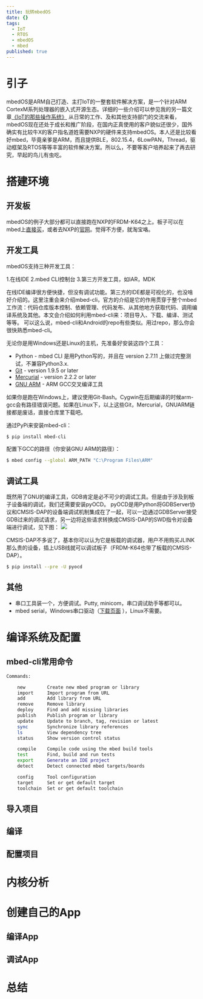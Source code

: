 ```yaml
---
title: 玩转mbedOS
date: {}
tags:
  - IoT
  - RTOS
  - mbedOS
  - mbed
published: true
---
```


# 引子 #

mbedOS是ARM自己打造、主打IoT的一整套软件解决方案，是一个针对ARM CortexM系列处理器的嵌入式开源生态。详细的一些介绍可以参见我的另一篇文章[《IoT的那些操作系统》](http://muddog.pub/2016/11/12/IoT-RTOS/)
从日常的工作、及和其他支持部门的交流来看，mbedOS现在还处于成长和推广阶段，在国内正真使用的客户貌似还很少，国外确实有比较牛X的客户指名道姓需要NXP的硬件来支持mbedOS。本人还是比较看好mbed，毕竟亲爹是ARM，而且提供BLE，802.15.4，6LowPAN，Thread，驱动框架及RTOS等等丰富的软件解决方案。所以么，不要等客户培养起来了再去研究，早起的鸟儿有虫吃。

# 搭建环境 #

## 开发板 ##

mbedOS的例子大部分都可以直接跑在NXP的FRDM-K64之上。板子可以在mbed上[直接买](https://developer.mbed.org/platforms/FRDM-K64F/)，或者去NXP的[官网](http://www.nxp.com/products/software-and-tools/hardware-development-tools/freedom-development-boards/freedom-development-platform-for-kinetis-k64-k63-and-k24-mcus:FRDM-K64F?fsrch=1&sr=1&pageNum=1)。觉得不方便，就淘宝咯。

## 开发工具 ##

mbedOS支持三种开发工具：

1.在线IDE
2.mbed CLI控制台
3.第三方开发工具，如IAR，MDK

在线IDE编译很方便快捷，但没有调试功能。第三方的IDE都是可视化的，也没啥好介绍的。这里注重会来介绍mbed-cli，官方的介绍是它的作用贯穿于整个mbed工作流：代码仓库版本控制、依赖管理、代码发布、从其他地方获取代码、调用编译系统及其他。本文会介绍如何利用mbed-cli来：项目导入、下载、编译、测试等等。
可以这么说，mbed-cli和Android的repo有些类似。用过repo，那么你会很快熟悉mbed-cli。

无论你是用Windows还是Linux的主机，先准备好安装这四个工具：

- Python - mbed CLI 是用Python写的，并且在 version 2.7.11 上做过完整测试，不兼容Python3.x.
- [Git](https://git-scm.com/) - version 1.9.5 or later
- [Mercurial](https://www.mercurial-scm.org/) - version 2.2.2 or later
- [GNU ARM](https://launchpad.net/gcc-arm-embedded) - ARM GCC交叉编译工具

<!-- more -->
如果你是跑在Windows上，建议使用Git-Bash。Cygwin在后期编译的时候arm-gcc会有路径错误问题。如果在Linux下，以上这些Git，Mercurial，GNUARM链接都是废话，直接仓库里下载吧。

通过PyPi来安装mbed-cli：
``` bash
$ pip install mbed-cli
```

配置下GCC的路径（你安装GNU ARM的路径）：
``` bash
$ mbed config --global ARM_PATH "C:\Program Files\ARM"
```

## 调试工具 ##

既然用了GNU的编译工具，GDB肯定是必不可少的调试工具。但是由于涉及到板子设备端的调试，我们还需要安装pyOCD。
pyOCD是用Python将GDBServer协议和CMSIS-DAP的设备端调试机制集成在了一起，可以一边通过GDBServer接受GDB过来的调试请求，另一边将这些请求转换成CMSIS-DAP的SWD指令对设备端进行调试，见下图：
![](https://docs.mbed.com/docs/debugging-on-mbed/en/latest/Debugging/Images/PyOCD1.png)

CMSIS-DAP不多说了，基本你可以认为它是板载的调试器，用户不用购买JLINK那么贵的设备，插上USB线就可以调试板子（FRDM-K64也带了板载的CMSIS-DAP）。

``` bash
$ pip install --pre -U pyocd
```

## 其他 ##

- 串口工具装一个，方便调试。Putty, minicom，串口调试助手等都可以。
- mbed serial，Windows串口驱动（[下载页面](https://developer.mbed.org/handbook/Windows-serial-configuration) ），Linux不需要。


# 编译系统及配置 #

## mbed-cli常用命令 ##

``` bash
Commands:

    new        Create new mbed program or library
    import     Import program from URL
    add        Add library from URL
    remove     Remove library
    deploy     Find and add missing libraries
    publish    Publish program or library
    update     Update to branch, tag, revision or latest
    sync       Synchronize library references
    ls         View dependency tree
    status     Show version control status

    compile    Compile code using the mbed build tools
    test       Find, build and run tests
    export     Generate an IDE project
    detect     Detect connected mbed targets/boards

    config     Tool configuration
    target     Set or get default target
    toolchain  Set or get default toolchain

```

## 导入项目 ##

## 编译 ##

## 配置项目 ##

# 内核分析 #

# 创建自己的App #

## 编译App ##
## 调试App ##


# 总结 #

